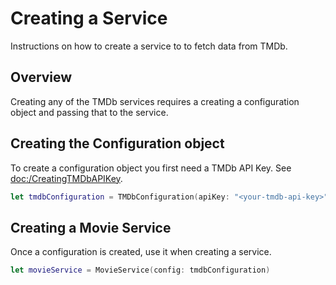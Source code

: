 # Creating a Service

Instructions on how to create a service to to fetch data from TMDb.

## Overview

Creating any of the TMDb services requires a creating a configuration object and
passing that to the service.

## Creating the Configuration object

To create a configuration object you first need a TMDb API Key. See <doc:/CreatingTMDbAPIKey>.

```swift
let tmdbConfiguration = TMDbConfiguration(apiKey: "<your-tmdb-api-key>")
```

## Creating a Movie Service

Once a configuration is created, use it when creating a service.

```swift
let movieService = MovieService(config: tmdbConfiguration)
```
